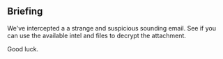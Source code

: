 ## Briefing

We've intercepted a a strange and suspicious sounding email.
See if you can use the available intel and files to decrypt the attachment.

Good luck.